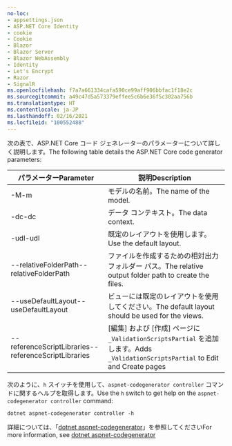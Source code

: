 ```yaml
---
no-loc:
- appsettings.json
- ASP.NET Core Identity
- cookie
- Cookie
- Blazor
- Blazor Server
- Blazor WebAssembly
- Identity
- Let's Encrypt
- Razor
- SignalR
ms.openlocfilehash: f7a7a661334cafa590ce99aff906bbfac1f18e2c
ms.sourcegitcommit: a49c47d5a573379effee5c6b6e36f5c302aa756b
ms.translationtype: HT
ms.contentlocale: ja-JP
ms.lasthandoff: 02/16/2021
ms.locfileid: "100552488"
---
```

<span data-ttu-id="ca62f-101">次の表で、ASP.NET Core コード ジェネレーターのパラメーターについて詳しく説明します。</span><span class="sxs-lookup"><span data-stu-id="ca62f-101">The following table details the ASP.NET Core code generator parameters:</span></span>

| <span data-ttu-id="ca62f-102">パラメーター</span><span class="sxs-lookup"><span data-stu-id="ca62f-102">Parameter</span></span>               | <span data-ttu-id="ca62f-103">説明</span><span class="sxs-lookup"><span data-stu-id="ca62f-103">Description</span></span>|
| ----------------- | ------------ |
| <span data-ttu-id="ca62f-104">-M</span><span class="sxs-lookup"><span data-stu-id="ca62f-104">-m</span></span>  | <span data-ttu-id="ca62f-105">モデルの名前。</span><span class="sxs-lookup"><span data-stu-id="ca62f-105">The name of the model.</span></span> |
| <span data-ttu-id="ca62f-106">-dc</span><span class="sxs-lookup"><span data-stu-id="ca62f-106">-dc</span></span>  | <span data-ttu-id="ca62f-107">データ コンテキスト。</span><span class="sxs-lookup"><span data-stu-id="ca62f-107">The data context.</span></span> |
| <span data-ttu-id="ca62f-108">-udl</span><span class="sxs-lookup"><span data-stu-id="ca62f-108">-udl</span></span> | <span data-ttu-id="ca62f-109">既定のレイアウトを使用します。</span><span class="sxs-lookup"><span data-stu-id="ca62f-109">Use the default layout.</span></span> |
| <span data-ttu-id="ca62f-110">--relativeFolderPath</span><span class="sxs-lookup"><span data-stu-id="ca62f-110">--relativeFolderPath</span></span> | <span data-ttu-id="ca62f-111">ファイルを作成するための相対出力フォルダー パス。</span><span class="sxs-lookup"><span data-stu-id="ca62f-111">The relative output folder path to create the files.</span></span> |
| <span data-ttu-id="ca62f-112">--useDefaultLayout</span><span class="sxs-lookup"><span data-stu-id="ca62f-112">--useDefaultLayout</span></span> | <span data-ttu-id="ca62f-113">ビューには既定のレイアウトを使用してください。</span><span class="sxs-lookup"><span data-stu-id="ca62f-113">The default layout should be used for the views.</span></span> |
| <span data-ttu-id="ca62f-114">--referenceScriptLibraries</span><span class="sxs-lookup"><span data-stu-id="ca62f-114">--referenceScriptLibraries</span></span> | <span data-ttu-id="ca62f-115">[編集] および [作成] ページに `_ValidationScriptsPartial` を追加します。</span><span class="sxs-lookup"><span data-stu-id="ca62f-115">Adds `_ValidationScriptsPartial` to Edit and Create pages</span></span> |

<span data-ttu-id="ca62f-116">次のように、`h` スイッチを使用して、`aspnet-codegenerator controller` コマンドに関するヘルプを取得します。</span><span class="sxs-lookup"><span data-stu-id="ca62f-116">Use the `h` switch to get help on the `aspnet-codegenerator controller` command:</span></span>

```dotnetcli
dotnet aspnet-codegenerator controller -h
```

<span data-ttu-id="ca62f-117">詳細については、「[dotnet aspnet-codegenerator](xref:fundamentals/tools/dotnet-aspnet-codegenerator)」を参照してください</span><span class="sxs-lookup"><span data-stu-id="ca62f-117">For more information, see [dotnet aspnet-codegenerator](xref:fundamentals/tools/dotnet-aspnet-codegenerator)</span></span>

